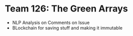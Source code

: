 # Team 126: The Green Arrays

- NLP Analysis on Comments on Issue
- BLockchain for saving stuff and making it immutable
